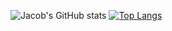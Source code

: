 


![Jacob's GitHub stats](https://github-readme-stats.vercel.app/api?username=jacobkagon&show_icons=true&theme=dark&layout=compact) [![Top Langs](https://github-readme-stats.vercel.app/api/top-langs/?username=jacobkagon&show_icons=true&theme=dark&layout=compact)](https://github.com/jacobkagon/github-readme-stats)




<!--
**jacobkagon/jacobkagon** is a ✨ _special_ ✨ repository because its `README.md` (this file) appears on your GitHub profile.

Here are some ideas to get you started:

- 🔭 I’m currently working on ...
- 🌱 I’m currently learning ...
- 👯 I’m looking to collaborate on ...
- 🤔 I’m looking for help with ...
- 💬 Ask me about ...
- 📫 How to reach me: ...
- 😄 Pronouns: ...
- ⚡ Fun fact: ...
-->
